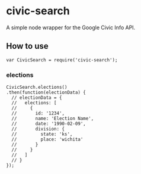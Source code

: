 # civic-search

A simple node wrapper for the Google Civic Info API.

## How to use

```
var CivicSearch = require('civic-search');
```

### elections

```
CivicSearch.elections()
.then(function(electionData) {
  // electionData = {
  //   elections: [
  //     {
  //       id: '1234',
  //       name: 'Election Name',
  //       date: '1990-02-09',
  //       division: {
  //         state: 'ks',
  //         place: 'wichita'
  //       }
  //     }
  //   ]
  // }
});
```
